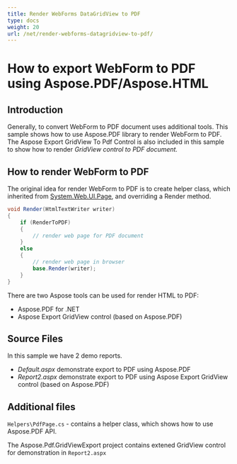 ```yaml
---
title: Render WebForms DataGridView to PDF
type: docs
weight: 20
url: /net/render-webforms-datagridview-to-pdf/
---
```

# How to export WebForm to PDF using Aspose.PDF/Aspose.HTML

## Introduction
Generally, to convert WebForm to PDF document uses additional tools. This sample shows how to use Aspose.PDF library to render WebForm to PDF. The Aspose Export GridView To Pdf Control is also included in this sample to show how to render _GridView control to PDF document._

## How to render WebForm to PDF
The original idea for render WebForm to PDF is to create helper class, which inherited from [System.Web.UI.Page](https://msdn.microsoft.com/en-US/library/System.Web.UI.Page.aspx), and overriding a Render method.</em></p>

```csharp
void Render(HtmlTextWriter writer)
{
    if (RenderToPDF)
    {
        // render web page for PDF document
    }
    else
    {
        // render web page in browser
        base.Render(writer);
    }
}
```

There are two Aspose tools can be used for render HTML to PDF:

- Aspose.PDF for .NET
- Aspose Export GridView control (based on Aspose.PDF)

## Source Files
In this sample we have 2 demo reports.

- _Default.aspx_ demonstrate export to PDF using Aspose.PDF
- _Report2.aspx_ demonstrate export to PDF using Aspose Export GridView control (based on Aspose.PDF)

## Additional files
`Helpers\PdfPage.cs` - contains a helper class, which shows how to use Aspose.PDF API.</em>

The Aspose.Pdf.GridViewExport project contains extened GridView control for demonstration in `Report2.aspx`
